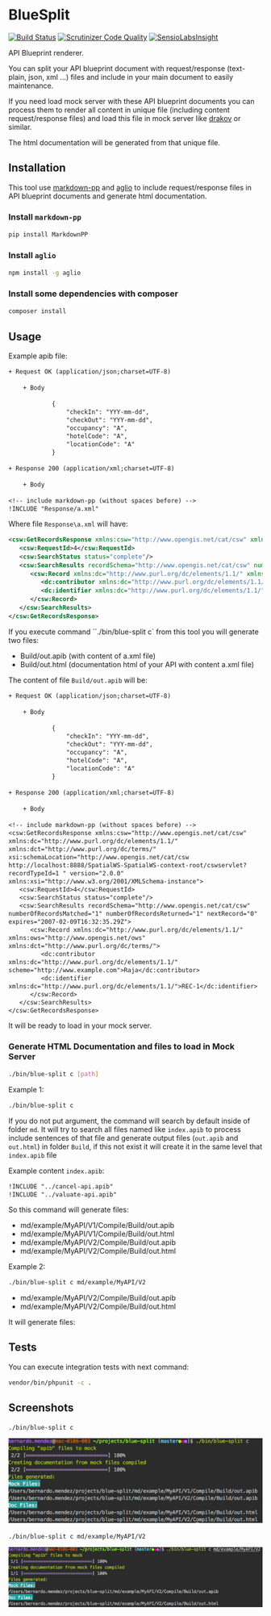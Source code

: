 # BlueSplit

[![Build Status](https://travis-ci.org/bernardosecades/blue-split.svg?branch=master)](https://travis-ci.org/bernardosecades/blue-split)
[![Scrutinizer Code Quality](https://scrutinizer-ci.com/g/bernardosecades/blue-split/badges/quality-score.png?b=master)](https://scrutinizer-ci.com/g/bernardosecades/blue-split/?branch=master)
[![SensioLabsInsight](https://insight.sensiolabs.com/projects/a20c221e-8e12-4c6d-8d68-658aae0aed83/mini.png)](https://insight.sensiolabs.com/projects/a20c221e-8e12-4c6d-8d68-658aae0aed83)

API Blueprint renderer.
 
You can split your API blueprint document with request/response (text-plain, json, xml ...) files and include in your main document to easily maintenance. 
 
If you need load mock server with these API blueprint documents you can process them to render all content in unique file (including content request/response files) 
and load this file in mock server like [drakov](https://github.com/Aconex/drakov) or similar.
 
The html documentation will be generated from that unique file.  

## Installation

This tool use [markdown-pp](https://github.com/jreese/markdown-pp) and [aglio](https://github.com/danielgtaylor/aglio) to include 
request/response files in API blueprint documents and generate html documentation.

### Install `markdown-pp`

```bash
pip install MarkdownPP
```

### Install `aglio`

```bash
npm install -g aglio
```

### Install some dependencies with composer

```bash
composer install
```

## Usage

Example apib file:

```apib
+ Request OK (application/json;charset=UTF-8)

    + Body

            {
                "checkIn": "YYY-mm-dd",
                "checkOut": "YYY-mm-dd",
                "occupancy": "A",
                "hotelCode": "A",
                "locationCode": "A"
            }

+ Response 200 (application/xml;charset=UTF-8)

    + Body

<!-- include markdown-pp (without spaces before) -->
!INCLUDE "Response/a.xml"
```

Where file `Response\a.xml` will have:

```xml
<csw:GetRecordsResponse xmlns:csw="http://www.opengis.net/cat/csw" xmlns:dc="http://www.purl.org/dc/elements/1.1/" xmlns:dct="http://www.purl.org/dc/terms/" xsi:schemaLocation="http://www.opengis.net/cat/csw http://localhost:8888/SpatialWS-SpatialWS-context-root/cswservlet?recordTypeId=1 " version="2.0.0" xmlns:xsi="http://www.w3.org/2001/XMLSchema-instance">
   <csw:RequestId>4</csw:RequestId>
   <csw:SearchStatus status="complete"/>
   <csw:SearchResults recordSchema="http://www.opengis.net/cat/csw" numberOfRecordsMatched="1" numberOfRecordsReturned="1" nextRecord="0" expires="2007-02-09T16:32:35.29Z">
      <csw:Record xmlns:dc="http://www.purl.org/dc/elements/1.1/" xmlns:ows="http://www.opengis.net/ows" xmlns:dct="http://www.purl.org/dc/terms/">
         <dc:contributor xmlns:dc="http://www.purl.org/dc/elements/1.1/" scheme="http://www.example.com">Raja</dc:contributor>
         <dc:identifier xmlns:dc="http://www.purl.org/dc/elements/1.1/">REC-1</dc:identifier>
      </csw:Record>
   </csw:SearchResults>
</csw:GetRecordsResponse>

```

If you execute command ``./bin/blue-split c` from this tool you will generate two files:

- Build/out.apib (with content of a.xml file)
- Build/out.html (documentation html of your API with content a.xml file)

The content of file `Build/out.apib` will be:

```apib
+ Request OK (application/json;charset=UTF-8)

    + Body

            {
                "checkIn": "YYY-mm-dd",
                "checkOut": "YYY-mm-dd",
                "occupancy": "A",
                "hotelCode": "A",
                "locationCode": "A"
            }

+ Response 200 (application/xml;charset=UTF-8)

    + Body

<!-- include markdown-pp (without spaces before) -->
<csw:GetRecordsResponse xmlns:csw="http://www.opengis.net/cat/csw" xmlns:dc="http://www.purl.org/dc/elements/1.1/" xmlns:dct="http://www.purl.org/dc/terms/" xsi:schemaLocation="http://www.opengis.net/cat/csw http://localhost:8888/SpatialWS-SpatialWS-context-root/cswservlet?recordTypeId=1 " version="2.0.0" xmlns:xsi="http://www.w3.org/2001/XMLSchema-instance">
   <csw:RequestId>4</csw:RequestId>
   <csw:SearchStatus status="complete"/>
   <csw:SearchResults recordSchema="http://www.opengis.net/cat/csw" numberOfRecordsMatched="1" numberOfRecordsReturned="1" nextRecord="0" expires="2007-02-09T16:32:35.29Z">
      <csw:Record xmlns:dc="http://www.purl.org/dc/elements/1.1/" xmlns:ows="http://www.opengis.net/ows" xmlns:dct="http://www.purl.org/dc/terms/">
         <dc:contributor xmlns:dc="http://www.purl.org/dc/elements/1.1/" scheme="http://www.example.com">Raja</dc:contributor>
         <dc:identifier xmlns:dc="http://www.purl.org/dc/elements/1.1/">REC-1</dc:identifier>
      </csw:Record>
   </csw:SearchResults>
</csw:GetRecordsResponse>
```

It will be ready to load in your mock server.


### Generate HTML Documentation and files to load in Mock Server

```bash
./bin/blue-split c [path]
```

Example 1:

```bash
./bin/blue-split c
```

If you do not put argument, the command will search by default inside of folder `md`. It will try to search all files named like `index.apib` to  process include sentences of that file
and generate output files (`out.apib` and `out.html`) in folder `Build`, if this not exist it will create it in the same level that `index.apib` file

Example content `index.apib`:

```apib
!INCLUDE "../cancel-api.apib"
!INCLUDE "../valuate-api.apib"
```

So this command will generate files:

- md/example/MyAPI/V1/Compile/Build/out.apib
- md/example/MyAPI/V1/Compile/Build/out.html
- md/example/MyAPI/V2/Compile/Build/out.apib
- md/example/MyAPI/V2/Compile/Build/out.html

Example 2:

```bash
./bin/blue-split c md/example/MyAPI/V2
```

- md/example/MyAPI/V2/Compile/Build/out.apib
- md/example/MyAPI/V2/Compile/Build/out.html

It will generate files:

## Tests

You can execute integration tests with next command:

```bash
vendor/bin/phpunit -c .
```

## Screenshots

`./bin/blue-split c`

![Command without argument](resources/command-without-argument.png)

`./bin/blue-split c md/example/MyAPI/V2`

![Command with argument](resources/command-with-argument.png)

